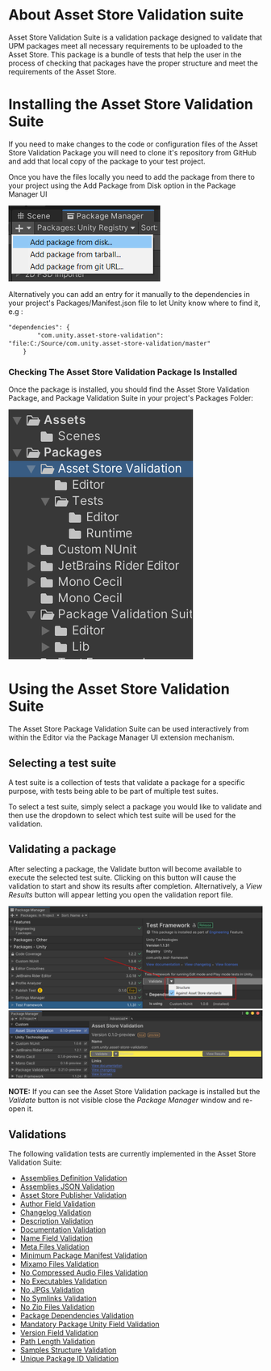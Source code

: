 # About Asset Store Validation suite

Asset Store Validation Suite is a validation package designed to validate that UPM packages meet all necessary requirements to be uploaded 
to the Asset Store. This package is a bundle of tests that help the user in the process of checking that packages have the proper structure 
and meet the requirements of the Asset Store.

<a name="installing"></a>
# Installing the Asset Store Validation Suite

If you need to make changes to the code or configuration files of the Asset Store Validation Package you will need to clone it's repository 
from GitHub and add that local copy of the package to your test project.

Once you have the files locally you need to add the package from there to your project using the Add Package from Disk option in the Package 
Manager UI

![Add Package from Disk](images/AddPackageFromDisk.png)

Alternatively you can add an entry for it manually to the dependencies in your project's Packages/Manifest.json file to let Unity know where 
to find it, e.g :
```
"dependencies": {
        "com.unity.asset-store-validation": "file:C:/Source/com.unity.asset-store-validation/master"
    }
```

### Checking The Asset Store Validation Package Is Installed
Once the package is installed, you should find the Asset Store Validation Package, and Package Validation Suite in your project's Packages Folder:

![Asset Store is Installed](images/CheckAssetStoreValidationIsInstalled.png)

# Using the Asset Store Validation Suite

The Asset Store Package Validation Suite can be used interactively from within the Editor via the Package Manager UI extension mechanism.

## Selecting a test suite

A test suite is a collection of tests that validate a package for a specific purpose, with tests being able to be part of multiple test suites.

To select a test suite, simply select a package you would like to validate and then use the dropdown to select which test suite will be used for 
the validation.

## Validating a package

After selecting a package, the Validate button will become available to execute the selected test suite. Clicking on this button will cause 
the validation to start and show its results after completion. Alternatively, a *View Results* button will appear letting you open the validation report file.

![Validate Menu](images/ValidateButton.png)
![View Results](images/ViewResultsButton.png)

**NOTE:** If you can see the Asset Store Validation package is installed but the *Validate* button is not visible close the *Package Manager* 
window and re-open it.


## Validations

The following validation tests are currently implemented in the Asset Store Validation Suite:

* [Assemblies Definition Validation](assemblies_definition_validation.md)
* [Assemblies JSON Validation](assemblies_json_validation.md)
* [Asset Store Publisher Validation](asset_store_publisher_validation.md)
* [Author Field Validation](author_field_validation.md)
* [Changelog Validation](changelog_validation.md)
* [Description Validation](description_validation.md)
* [Documentation Validation](documentation_validation.md)
* [Name Field Validation](manifest_name_field_validation.md)
* [Meta Files Validation](meta_files_validation.md)
* [Minimum Package Manifest Validation](minimum_package_manifest_validation.md)
* [Mixamo Files Validation](mixamo_files_validation.md)
* [No Compressed Audio Files Validation](no_compressed_audio_files_validation.md)
* [No Executables Validation](no_executables_validation.md)
* [No JPGs Validation](no_jpgs_validation.md)
* [No Symlinks Validation](no_symlinks_validation.md)
* [No Zip Files Validation](no_zip_files_validation.md)
* [Package Dependencies Validation](package_dependencies_validation.md)
* [Mandatory Package Unity Field Validation](mandatory_package_unity_fields_validation.md)
* [Version Field Validation](package_version_check.md)
* [Path Length Validation](path_length_validation.md)
* [Samples Structure Validation](samples_structure_validation.md)
* [Unique Package ID Validation](unique_package_id_validation.md)
